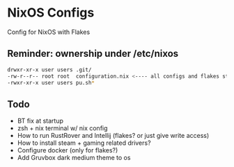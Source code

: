 # NixOS Configs

Config for NixOS with Flakes

## Reminder: ownership under /etc/nixos

```sh
drwxr-xr-x user users .git/
-rw-r--r-- root root  configuration.nix <---- all configs and flakes still owned by root
-rwxr-xr-x user users pu.sh*
```

## Todo

- BT fix at startup
- zsh + nix terminal w/ nix config
- How to run RustRover and Intellij (flakes? or just give write access)
- How to install steam + gaming related drivers?
- Configure docker (only for flakes?)
- Add Gruvbox dark medium theme to os